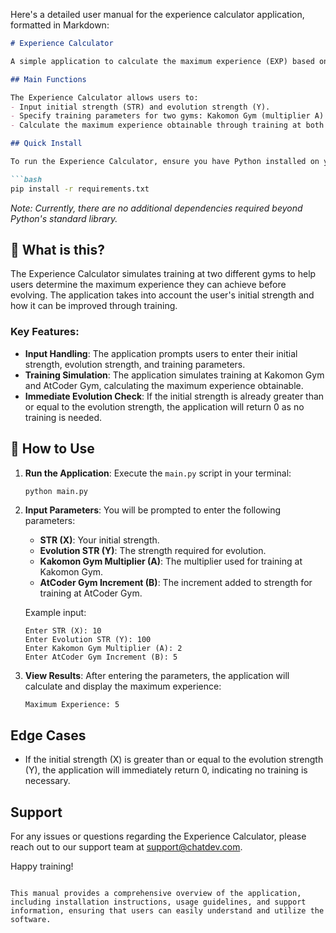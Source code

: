 Here's a detailed user manual for the experience calculator application, formatted in Markdown:

```markdown
# Experience Calculator

A simple application to calculate the maximum experience (EXP) based on training parameters at two different gyms.

## Main Functions

The Experience Calculator allows users to:
- Input initial strength (STR) and evolution strength (Y).
- Specify training parameters for two gyms: Kakomon Gym (multiplier A) and AtCoder Gym (increment B).
- Calculate the maximum experience obtainable through training at both gyms.

## Quick Install

To run the Experience Calculator, ensure you have Python installed on your machine. You can install the required dependencies using pip:

```bash
pip install -r requirements.txt
```

*Note: Currently, there are no additional dependencies required beyond Python's standard library.*

## 🤔 What is this?

The Experience Calculator simulates training at two different gyms to help users determine the maximum experience they can achieve before evolving. The application takes into account the user's initial strength and how it can be improved through training.

### Key Features:
- **Input Handling**: The application prompts users to enter their initial strength, evolution strength, and training parameters.
- **Training Simulation**: The application simulates training at Kakomon Gym and AtCoder Gym, calculating the maximum experience obtainable.
- **Immediate Evolution Check**: If the initial strength is already greater than or equal to the evolution strength, the application will return 0 as no training is needed.

## 📖 How to Use

1. **Run the Application**:
   Execute the `main.py` script in your terminal:

   ```bash
   python main.py
   ```

2. **Input Parameters**:
   You will be prompted to enter the following parameters:
   - **STR (X)**: Your initial strength.
   - **Evolution STR (Y)**: The strength required for evolution.
   - **Kakomon Gym Multiplier (A)**: The multiplier used for training at Kakomon Gym.
   - **AtCoder Gym Increment (B)**: The increment added to strength for training at AtCoder Gym.

   Example input:
   ```
   Enter STR (X): 10
   Enter Evolution STR (Y): 100
   Enter Kakomon Gym Multiplier (A): 2
   Enter AtCoder Gym Increment (B): 5
   ```

3. **View Results**:
   After entering the parameters, the application will calculate and display the maximum experience:

   ```
   Maximum Experience: 5
   ```

## Edge Cases

- If the initial strength (X) is greater than or equal to the evolution strength (Y), the application will immediately return 0, indicating no training is necessary.

## Support

For any issues or questions regarding the Experience Calculator, please reach out to our support team at support@chatdev.com.

Happy training!
```

This manual provides a comprehensive overview of the application, including installation instructions, usage guidelines, and support information, ensuring that users can easily understand and utilize the software.